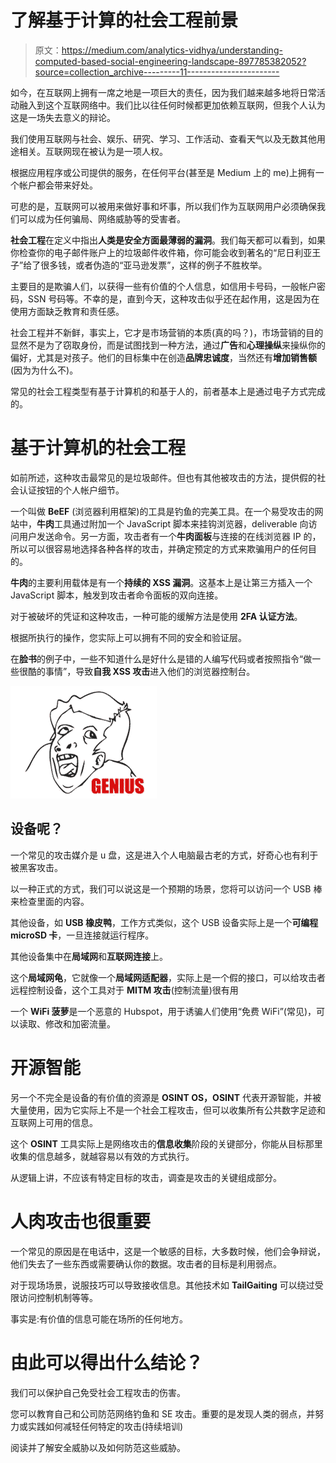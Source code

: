# 了解基于计算的社会工程前景

> 原文：<https://medium.com/analytics-vidhya/understanding-computed-based-social-engineering-landscape-897785382052?source=collection_archive---------11----------------------->

如今，在互联网上拥有一席之地是一项巨大的责任，因为我们越来越多地将日常活动融入到这个互联网络中。我们比以往任何时候都更加依赖互联网，但我个人认为这是一场失去意义的辩论。

我们使用互联网与社会、娱乐、研究、学习、工作活动、查看天气以及无数其他用途相关。互联网现在被认为是一项人权。

根据应用程序或公司提供的服务，在任何平台(甚至是 Medium 上的 me)上拥有一个帐户都会带来好处。

可悲的是，互联网可以被用来做好事和坏事，所以我们作为互联网用户必须确保我们可以成为任何骗局、网络威胁等的受害者。

**社会工程**在定义中指出**人类是安全方面最薄弱的漏洞**。我们每天都可以看到，如果你检查你的电子邮件账户上的垃圾邮件收件箱，你可能会收到著名的“尼日利亚王子”给了很多钱，或者伪造的“亚马逊发票”，这样的例子不胜枚举。

主要目的是欺骗人们，以获得一些有价值的个人信息，如信用卡号码，一般帐户密码，SSN 号码等。不幸的是，直到今天，这种攻击似乎还在起作用，这是因为在使用方面缺乏教育和责任感。

社会工程并不新鲜，事实上，它才是市场营销的本质(真的吗？)，市场营销的目的显然不是为了窃取身份，而是试图找到一种方法，通过**广告**和**心理操纵**来操纵你的偏好，尤其是对孩子。他们的目标集中在创造**品牌忠诚度**，当然还有**增加销售额**(因为为什么不)。

常见的社会工程类型有基于计算机的和基于人的，前者基本上是通过电子方式完成的。

# 基于计算机的社会工程

如前所述，这种攻击最常见的是垃圾邮件。但也有其他被攻击的方法，提供假的社会认证按钮的个人帐户细节。

一个叫做 **BeEF** (浏览器利用框架)的工具是钓鱼的完美工具。在一个易受攻击的网站中，**牛肉**工具通过附加一个 JavaScript 脚本来挂钩浏览器，deliverable 向访问用户发送命令。另一方面，攻击者有一个**牛肉面板**与连接的在线浏览器 IP 的，所以可以很容易地选择各种各样的攻击，并确定预定的方式来欺骗用户的任何目的。

**牛肉**的主要利用载体是有一个**持续的 XSS 漏洞**。这基本上是让第三方插入一个 JavaScript 脚本，触发到攻击者命令面板的双向连接。

对于被破坏的凭证和这种攻击，一种可能的缓解方法是使用 **2FA 认证方法**。

根据所执行的操作，您实际上可以拥有不同的安全和验证层。

在**脸书**的例子中，一些不知道什么是好什么是错的人编写代码或者按照指令“做一些很酷的事情”，导致**自我 XSS 攻击**进入他们的浏览器控制台。

![](img/ba440237bf901e94d42e320685df13bb.png)

## 设备呢？

一个常见的攻击媒介是 u 盘，这是进入个人电脑最古老的方式，好奇心也有利于被黑客攻击。

以一种正式的方式，我们可以说这是一个预期的场景，您将可以访问一个 USB 棒来检查里面的内容。

其他设备，如 **USB 橡皮鸭**，工作方式类似，这个 USB 设备实际上是一个**可编程 microSD 卡**，一旦连接就运行程序。

其他设备集中在**局域网**和**互联网连接**上。

这个**局域网龟**，它就像一个**局域网适配器**，实际上是一个假的接口，可以给攻击者远程控制设备，这个工具对于 **MITM 攻击**(控制流量)很有用

一个 **WiFi 菠萝**是一个恶意的 Hubspot，用于诱骗人们使用“免费 WiFi”(常见)，可以读取、修改和加密流量。

# 开源智能

另一个不完全是设备的有价值的资源是 **OSINT OS，OSINT** 代表开源智能，并被大量使用，因为它实际上不是一个社会工程攻击，但可以收集所有公共数字足迹和互联网上可用的信息。

这个 **OSINT** 工具实际上是网络攻击的**信息收集**阶段的关键部分，你能从目标那里收集的信息越多，就越容易以有效的方式执行。

从逻辑上讲，不应该有特定目标的攻击，调查是攻击的关键组成部分。

# 人肉攻击也很重要

一个常见的原因是在电话中，这是一个敏感的目标，大多数时候，他们会争辩说，他们失去了一些东西或需要确认你的数据。攻击者的目标是利用弱点。

对于现场场景，说服技巧可以导致接收信息。其他技术如 **TailGaiting** 可以绕过受限访问控制机制等等。

事实是:有价值的信息可能在场所的任何地方。

# 由此可以得出什么结论？

我们可以保护自己免受社会工程攻击的伤害。

您可以教育自己和公司防范网络钓鱼和 SE 攻击。重要的是发现人类的弱点，并努力或实践如何减轻任何特定的攻击(持续培训)

阅读并了解安全威胁以及如何防范这些威胁。